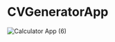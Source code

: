 # CVGeneratorApp
![Calculator App (6)](https://user-images.githubusercontent.com/99664596/212486076-9f062885-6a54-4fed-b17b-aa025622e6ec.png)
